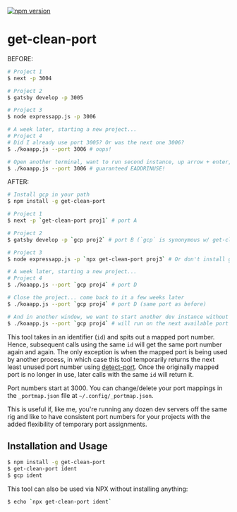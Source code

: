 [![npm version](https://badge.fury.io/js/get-clean-port.svg)](https://badge.fury.io/js/get-clean-port)

# get-clean-port

BEFORE:

```sh
# Project 1
$ next -p 3004

# Project 2
$ gatsby develop -p 3005

# Project 3
$ node expressapp.js -p 3006

# A week later, starting a new project...
# Project 4
# Did I already use port 3005? Or was the next one 3006?
$ ./koaapp.js --port 3006 # oops!

# Open another terminal, want to run second instance, up arrow + enter, and...
$ ./koaapp.js --port 3006 # guaranteed EADDRINUSE!
```

AFTER:

```sh
# Install gcp in your path
$ npm install -g get-clean-port

# Project 1
$ next -p `get-clean-port proj1` # port A

# Project 2
$ gatsby develop -p `gcp proj2` # port B (`gcp` is synonymous w/ get-clean-port)

# Project 3
$ node expressapp.js -p `npx get-clean-port proj3` # Or don't install gcp at all

# A week later, starting a new project...
# Project 4
$ ./koaapp.js --port `gcp proj4` # port D

# Close the project... come back to it a few weeks later
$ ./koaapp.js --port `gcp proj4` # port D (same port as before)

# And in another window, we want to start another dev instance without problems
$ ./koaapp.js --port `gcp proj4` # will run on the next available port
```

This tool takes in an identifier (`id`) and spits out a mapped port number.
Hence, subsequent calls using the same `id` will get the same port number again
and again. The only exception is when the mapped port is being used by another
process, in which case this tool temporarily returns the next least unused port
number using [detect-port](https://github.com/node-modules/detect-port). Once
the originally mapped port is no longer in use, later calls with the same `id`
will return it.

Port numbers start at 3000. You can change/delete your port mappings in the
`_portmap.json` file at `~/.config/_portmap.json`.

This is useful if, like me, you're running any dozen dev servers off the same
rig and like to have consistent port numbers for your projects with the added
flexibility of temporary port assignments.

## Installation and Usage

```sh
$ npm install -g get-clean-port
$ get-clean-port ident
$ gcp ident
```

This tool can also be used via NPX without installing anything:

```sh
$ echo `npx get-clean-port ident`
```
